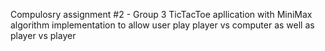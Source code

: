 Compulosry assignment #2 - Group 3
TicTacToe apllication with MiniMax algorithm implementation to allow user play player vs computer as well as player vs player 
